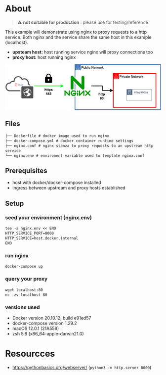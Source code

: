 # About
> :warning:  **not suitable for production** : please use for testing/reference

This example will demonstrate using nginx to proxy requests to a http service.
Both nginx and the service share the same host in this example (localhost).

- **upsteam host:**  host running service nginx will proxy connections too
- **proxy host:**  host running nginx

![http](../misc/https.png)

## Files

```
├── Dockerfile # docker image used to run nginx
├── docker-compose.yml # docker container runtime settings
├── nginx.conf # nginx stanza to proxy requests to an upstream http service
└── nginx.env # enviroment variable used to template nginx.conf
```

## Prerequisites

- host with docker/docker-compose installed
- ingress between upstream and proxy hosts established

## Setup

### seed your environment (nginx.env)

```
tee -a nginx.env << END
HTTP_SERVICE_PORT=8000
HTTP_SERVICE=host.docker.internal
END
```

### run nginx

```
docker-compose up
```

### query your proxy

```
wget localhost:80
nc -zv localhost 80
```


### versions used
- Docker version 20.10.12, build e91ed57
- docker-compose version 1.29.2
- macOS 12.0.1 (21A559)
- zsh 5.8 (x86_64-apple-darwin21.0)

# Resourcces
- https://pythonbasics.org/webserver/ (`python3 -m http.server 8000`)